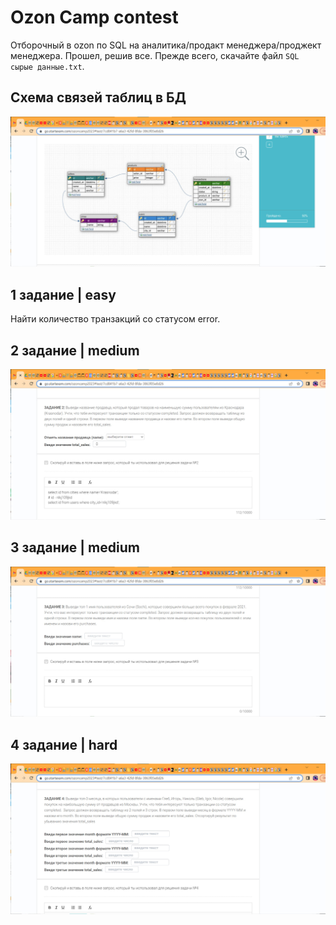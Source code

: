 # Ozon Camp contest

Отборочный в ozon по SQL на аналитика/продакт менеджера/проджект менеджера. Прошел, решив все. Прежде всего, скачайте файл `SQL сырые данные.txt`.

## Схема связей таблиц в БД

![localImage](./images/schema.jpg)

## 1 задание | easy

Найти количество транзакций со статусом error.

## 2 задание | medium

![localImage](./images/1.jpg)

## 3 задание | medium

![localImage](./images/2.jpg)

## 4 задание | hard

![localImage](./images/3.jpg)
